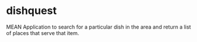 # dishquest
MEAN Application to search for a particular dish in the area and return a list of places that serve that item.
